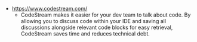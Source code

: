 
* https://www.codestream.com/
  * CodeStream makes it easier for your dev team to talk about code. By allowing you to discuss code within your IDE and saving all discussions alongside relevant code blocks for easy retrieval, CodeStream saves time and reduces technical debt.